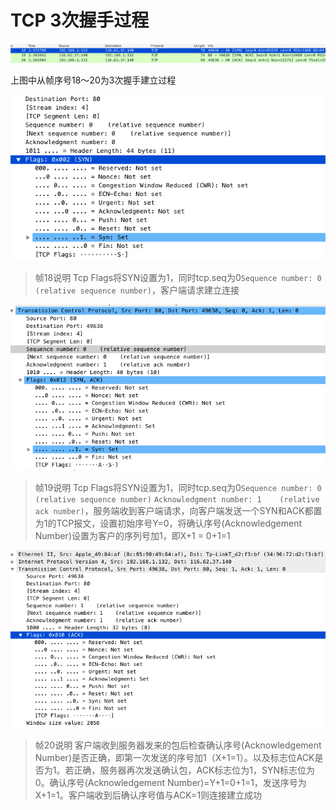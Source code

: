 # TCP 3次握手过程
<img src="handshark.png" width="1000px" />

上图中从帧序号18～20为3次握手建立过程

<img src="seq0syn1.png" width="600px" />

>帧18说明
Tcp Flags将SYN设置为1，同时tcp.seq为0`Sequence number: 0    (relative sequence number)`，客户端请求建立连接

<img src="an1syn1seq0.png" width="600px" />

>帧19说明
Tcp Flags将SYN设置为1，同时tcp.seq为0`Sequence number: 0    (relative sequence number)`
`Acknowledgment number: 1    (relative ack number)`，服务端收到客户端请求，向客户端发送一个SYN和ACK都置为1的TCP报文，设置初始序号Y=0，将确认序号(Acknowledgement Number)设置为客户的序列号加1，即X+1 = 0+1=1

<img src="syn1ack1seq1.png" width="600px" />

>帧20说明
客户端收到服务器发来的包后检查确认序号(Acknowledgement Number)是否正确，即第一次发送的序号加1（X+1=1）。以及标志位ACK是否为1。若正确，服务器再次发送确认包，ACK标志位为1，SYN标志位为0。确认序号(Acknowledgement Number)=Y+1=0+1=1，发送序号为X+1=1。客户端收到后确认序号值与ACK=1则连接建立成功